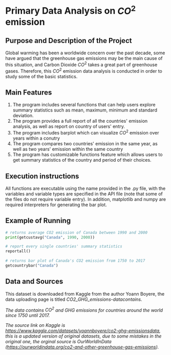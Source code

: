 # Primary Data Analysis on $CO^2$ emission 

## Purpose and Description of the Project

Global warming has been a worldwide concern over the past decade, some have argued that the greenhouse gas emissions may be the main cause of this situation, and Carbon Dioxide $CO^2$ takes a great part of greenhouse gases. Therefore, this $CO^2$ emission data analysis is conducted in order to study some of the basic statistics.

## Main Features

1. The program includes several functions that can help users explore summary statistics such as mean, maximum, minimum and standard deviation.
2. The program provides a full report of all the countries' emission analysis, as well as report on country of users' entry. 
3. The program includes barplot which can visualize $CO^2$ emission over years within a conutry
4. The program compares two countries' emission in the same year, as well as two years' emission within the same country
5. The program has customizable functions feature which allows users to get summary statistics of the country and period of their choices.

## Execution instructions

All functions are executable using the name provided in the .py file, with the variables and variable types are specified in the API file (note that some of the files do not require variable entry). In addition, matplotlib and numpy are required interpreters for generating the bar plot. 

## Example of Running

```python
# returns average CO2 emission of Canada between 1990 and 2000
print(getcustavg("Canada", 1990, 2000))

# report every single countries' summary statistics  
reportall()
  
# returns bar plot of Canada's CO2 emission from 1750 to 2017
getcountrybar("Canada")
```
  
## Data and Sources

This dataset is downloaded from Kaggle from the author Yoann Boyere, the data uploading page is titled <em>CO2_GHG_emissions-datacontains<em>. 

The data contains $CO^2$ and GHG emissions for countries around the world since 1750 until 2017.
  
The source link on Kaggle is https://www.kaggle.com/datasets/yoannboyere/co2-ghg-emissionsdata, this is a updated version of original datasets, due to some mistakes in the original one, the orginal source is OurWorldInData (https://ourworldindata.org/co2-and-other-greenhouse-gas-emissions).
